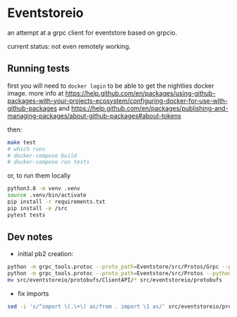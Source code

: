 # Eventstoreio

an attempt at a  grpc client for eventstore based on grpcio.

current status:  not even remotely working.


## Running tests

first you will need to `docker login` to be able to get the nightlies docker
image. more info at 
https://help.github.com/en/packages/using-github-packages-with-your-projects-ecosystem/configuring-docker-for-use-with-github-packages and
https://help.github.com/en/packages/publishing-and-managing-packages/about-github-packages#about-tokens


then:

```sh
make test
# which runs
# docker-compose build
# docker-compose run tests
```

or, to run them locally

```sh
python3.8 -m venv .venv
source .venv/bin/activate
pip install -r requirements.txt
pip install -e /src
pytest tests
```



## Dev notes

* initial pb2 creation:

```sh
python -m grpc_tools.protoc --proto_path=Eventstore/src/Protos/Grpc --python_out=src/eventstoreio/protobufs --grpc_python_out=src/eventstoreio/protobufs Eventstore/src/Protos/Grpc/*
python -m grpc_tools.protoc --proto_path=Eventstore/src/Protos --python_out=src/eventstoreio/protobufs --grpc_python_out=src/eventstoreio/protobufs Eventstore/src/Protos/ClientAPI/*
mv src/eventstoreio/protobufs/ClientAPI/* src/eventstoreio/protobufs
```

* fix imports

```sh
sed -i 's/^import \(.\+\) as/from . import \1 as/' src/eventstoreio/protobufs/*.py
```

